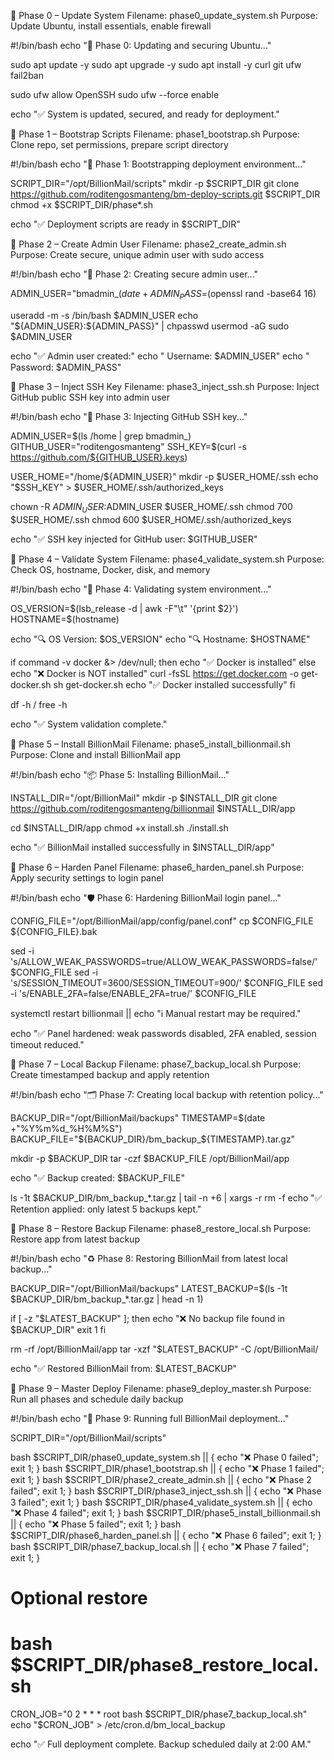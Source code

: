 📁 Phase 0 – Update System
Filename: phase0_update_system.sh
Purpose: Update Ubuntu, install essentials, enable firewall

#!/bin/bash
echo "🔧 Phase 0: Updating and securing Ubuntu..."

sudo apt update -y
sudo apt upgrade -y
sudo apt install -y curl git ufw fail2ban

sudo ufw allow OpenSSH
sudo ufw --force enable

echo "✅ System is updated, secured, and ready for deployment."


📁 Phase 1 – Bootstrap Scripts
Filename: phase1_bootstrap.sh
Purpose: Clone repo, set permissions, prepare script directory

#!/bin/bash
echo "🚀 Phase 1: Bootstrapping deployment environment..."

SCRIPT_DIR="/opt/BillionMail/scripts"
mkdir -p $SCRIPT_DIR
git clone https://github.com/roditengosmanteng/bm-deploy-scripts.git $SCRIPT_DIR
chmod +x $SCRIPT_DIR/phase*.sh

echo "✅ Deployment scripts are ready in $SCRIPT_DIR"


📁 Phase 2 – Create Admin User
Filename: phase2_create_admin.sh
Purpose: Create secure, unique admin user with sudo access

#!/bin/bash
echo "👤 Phase 2: Creating secure admin user..."

ADMIN_USER="bmadmin_$(date +%s)"
ADMIN_PASS=$(openssl rand -base64 16)

useradd -m -s /bin/bash $ADMIN_USER
echo "${ADMIN_USER}:${ADMIN_PASS}" | chpasswd
usermod -aG sudo $ADMIN_USER

echo "✅ Admin user created:"
echo "   Username: $ADMIN_USER"
echo "   Password: $ADMIN_PASS"


📁 Phase 3 – Inject SSH Key
Filename: phase3_inject_ssh.sh
Purpose: Inject GitHub public SSH key into admin user

#!/bin/bash
echo "🔐 Phase 3: Injecting GitHub SSH key..."

ADMIN_USER=$(ls /home | grep bmadmin_)
GITHUB_USER="roditengosmanteng"
SSH_KEY=$(curl -s https://github.com/${GITHUB_USER}.keys)

USER_HOME="/home/${ADMIN_USER}"
mkdir -p $USER_HOME/.ssh
echo "$SSH_KEY" > $USER_HOME/.ssh/authorized_keys

chown -R $ADMIN_USER:$ADMIN_USER $USER_HOME/.ssh
chmod 700 $USER_HOME/.ssh
chmod 600 $USER_HOME/.ssh/authorized_keys

echo "✅ SSH key injected for GitHub user: $GITHUB_USER"


📁 Phase 4 – Validate System
Filename: phase4_validate_system.sh
Purpose: Check OS, hostname, Docker, disk, and memory

#!/bin/bash
echo "🧪 Phase 4: Validating system environment..."

OS_VERSION=$(lsb_release -d | awk -F"\t" '{print $2}')
HOSTNAME=$(hostname)

echo "🔍 OS Version: $OS_VERSION"
echo "🔍 Hostname: $HOSTNAME"

if command -v docker &> /dev/null; then
    echo "✅ Docker is installed"
else
    echo "❌ Docker is NOT installed"
    curl -fsSL https://get.docker.com -o get-docker.sh
    sh get-docker.sh
    echo "✅ Docker installed successfully"
fi

df -h /
free -h

echo "✅ System validation complete."


📁 Phase 5 – Install BillionMail
Filename: phase5_install_billionmail.sh
Purpose: Clone and install BillionMail app

#!/bin/bash
echo "📦 Phase 5: Installing BillionMail..."

INSTALL_DIR="/opt/BillionMail"
mkdir -p $INSTALL_DIR
git clone https://github.com/roditengosmanteng/billionmail $INSTALL_DIR/app

cd $INSTALL_DIR/app
chmod +x install.sh
./install.sh

echo "✅ BillionMail installed successfully in $INSTALL_DIR/app"


📁 Phase 6 – Harden Panel
Filename: phase6_harden_panel.sh
Purpose: Apply security settings to login panel

#!/bin/bash
echo "🛡️ Phase 6: Hardening BillionMail login panel..."

CONFIG_FILE="/opt/BillionMail/app/config/panel.conf"
cp $CONFIG_FILE ${CONFIG_FILE}.bak

sed -i 's/ALLOW_WEAK_PASSWORDS=true/ALLOW_WEAK_PASSWORDS=false/' $CONFIG_FILE
sed -i 's/SESSION_TIMEOUT=3600/SESSION_TIMEOUT=900/' $CONFIG_FILE
sed -i 's/ENABLE_2FA=false/ENABLE_2FA=true/' $CONFIG_FILE

systemctl restart billionmail || echo "ℹ️ Manual restart may be required."

echo "✅ Panel hardened: weak passwords disabled, 2FA enabled, session timeout reduced."


📁 Phase 7 – Local Backup
Filename: phase7_backup_local.sh
Purpose: Create timestamped backup and apply retention

#!/bin/bash
echo "🗂️ Phase 7: Creating local backup with retention policy..."

BACKUP_DIR="/opt/BillionMail/backups"
TIMESTAMP=$(date +"%Y%m%d_%H%M%S")
BACKUP_FILE="${BACKUP_DIR}/bm_backup_${TIMESTAMP}.tar.gz"

mkdir -p $BACKUP_DIR
tar -czf $BACKUP_FILE /opt/BillionMail/app

echo "✅ Backup created: $BACKUP_FILE"

ls -1t $BACKUP_DIR/bm_backup_*.tar.gz | tail -n +6 | xargs -r rm -f
echo "✅ Retention applied: only latest 5 backups kept."


📁 Phase 8 – Restore Backup
Filename: phase8_restore_local.sh
Purpose: Restore app from latest backup

#!/bin/bash
echo "♻️ Phase 8: Restoring BillionMail from latest local backup..."

BACKUP_DIR="/opt/BillionMail/backups"
LATEST_BACKUP=$(ls -1t $BACKUP_DIR/bm_backup_*.tar.gz | head -n 1)

if [ -z "$LATEST_BACKUP" ]; then
    echo "❌ No backup file found in $BACKUP_DIR"
    exit 1
fi

rm -rf /opt/BillionMail/app
tar -xzf "$LATEST_BACKUP" -C /opt/BillionMail/

echo "✅ Restored BillionMail from: $LATEST_BACKUP"


📁 Phase 9 – Master Deploy
Filename: phase9_deploy_master.sh
Purpose: Run all phases and schedule daily backup

#!/bin/bash
echo "🚀 Phase 9: Running full BillionMail deployment..."

SCRIPT_DIR="/opt/BillionMail/scripts"

bash $SCRIPT_DIR/phase0_update_system.sh || { echo "❌ Phase 0 failed"; exit 1; }
bash $SCRIPT_DIR/phase1_bootstrap.sh || { echo "❌ Phase 1 failed"; exit 1; }
bash $SCRIPT_DIR/phase2_create_admin.sh || { echo "❌ Phase 2 failed"; exit 1; }
bash $SCRIPT_DIR/phase3_inject_ssh.sh || { echo "❌ Phase 3 failed"; exit 1; }
bash $SCRIPT_DIR/phase4_validate_system.sh || { echo "❌ Phase 4 failed"; exit 1; }
bash $SCRIPT_DIR/phase5_install_billionmail.sh || { echo "❌ Phase 5 failed"; exit 1; }
bash $SCRIPT_DIR/phase6_harden_panel.sh || { echo "❌ Phase 6 failed"; exit 1; }
bash $SCRIPT_DIR/phase7_backup_local.sh || { echo "❌ Phase 7 failed"; exit 1; }

# Optional restore
# bash $SCRIPT_DIR/phase8_restore_local.sh

CRON_JOB="0 2 * * * root bash $SCRIPT_DIR/phase7_backup_local.sh"
echo "$CRON_JOB" > /etc/cron.d/bm_local_backup

echo "✅ Full deployment complete. Backup scheduled daily at 2:00 AM."


